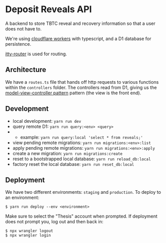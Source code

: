 # Deposit Reveals API

A backend to store TBTC reveal and recovery information so that a
user does not have to.

We're using [cloudflare workers](https://workers.cloudflare.com/) with typescript,
and a D1 database for persistence.

[itty-router](https://github.com/kwhitley/itty-router) is used for routing.

## Architecture

We have a `routes.ts` file that hands off http requests to various functions within
the `controllers` folder. The controllers read from D1, giving us the
[model-view-controller pattern](https://en.wikipedia.org/wiki/Model%E2%80%93view%E2%80%93controller)
pattern (the view is the front end).

## Development

- local development: `yarn run dev`
- query remote D1: `yarn run query:<env> <query>`
- - example: `yarn run query:local 'select * from reveals;'`
- view pending remote migrations: `yarn run migrations:<env>:list`
- apply pending remote migrations: `yarn run migrations:<env>:apply`
- create a new migration: `yarn run migrations:create`
- reset to a bootstrapped local database: `yarn run reload_db:local`
- factory reset the local database: `yarn run reset_db:local`

## Deployment

We have two different environments: `staging` and `production`.
To deploy to an environment:

```
$ yarn run deploy --env <environment>
```

Make sure to select the "Thesis" account when prompted.
If deployment does not prompt you, log out and then back in:

```
$ npx wrangler logout
$ npx wrangler login
```
